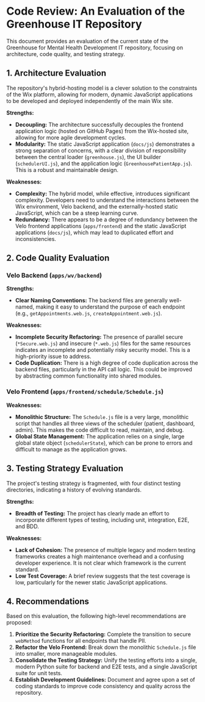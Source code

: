 # Code Review: An Evaluation of the Greenhouse IT Repository

This document provides an evaluation of the current state of the Greenhouse for Mental Health Development IT repository, focusing on architecture, code quality, and testing strategy.

## 1. Architecture Evaluation

The repository's hybrid-hosting model is a clever solution to the constraints of the Wix platform, allowing for modern, dynamic JavaScript applications to be developed and deployed independently of the main Wix site.

**Strengths:**
*   **Decoupling:** The architecture successfully decouples the frontend application logic (hosted on GitHub Pages) from the Wix-hosted site, allowing for more agile development cycles.
*   **Modularity:** The static JavaScript application (`docs/js`) demonstrates a strong separation of concerns, with a clear division of responsibility between the central loader (`greenhouse.js`), the UI builder (`schedulerUI.js`), and the application logic (`GreenhousePatientApp.js`). This is a robust and maintainable design.

**Weaknesses:**
*   **Complexity:** The hybrid model, while effective, introduces significant complexity. Developers need to understand the interactions between the Wix environment, Velo backend, and the externally-hosted static JavaScript, which can be a steep learning curve.
*   **Redundancy:** There appears to be a degree of redundancy between the Velo frontend applications (`apps/frontend`) and the static JavaScript applications (`docs/js`), which may lead to duplicated effort and inconsistencies.

## 2. Code Quality Evaluation

### Velo Backend (`apps/wv/backend`)

**Strengths:**
*   **Clear Naming Conventions:** The backend files are generally well-named, making it easy to understand the purpose of each endpoint (e.g., `getAppointments.web.js`, `createAppointment.web.js`).

**Weaknesses:**
*   **Incomplete Security Refactoring:** The presence of parallel secure (`*Secure.web.js`) and insecure (`*.web.js`) files for the same resources indicates an incomplete and potentially risky security model. This is a high-priority issue to address.
*   **Code Duplication:** There is a high degree of code duplication across the backend files, particularly in the API call logic. This could be improved by abstracting common functionality into shared modules.

### Velo Frontend (`apps/frontend/schedule/Schedule.js`)

**Weaknesses:**
*   **Monolithic Structure:** The `Schedule.js` file is a very large, monolithic script that handles all three views of the scheduler (patient, dashboard, admin). This makes the code difficult to read, maintain, and debug.
*   **Global State Management:** The application relies on a single, large global state object (`schedulerState`), which can be prone to errors and difficult to manage as the application grows.

## 3. Testing Strategy Evaluation

The project's testing strategy is fragmented, with four distinct testing directories, indicating a history of evolving standards.

**Strengths:**
*   **Breadth of Testing:** The project has clearly made an effort to incorporate different types of testing, including unit, integration, E2E, and BDD.

**Weaknesses:**
*   **Lack of Cohesion:** The presence of multiple legacy and modern testing frameworks creates a high maintenance overhead and a confusing developer experience. It is not clear which framework is the current standard.
*   **Low Test Coverage:** A brief review suggests that the test coverage is low, particularly for the newer static JavaScript applications.

## 4. Recommendations

Based on this evaluation, the following high-level recommendations are proposed:

1.  **Prioritize the Security Refactoring:** Complete the transition to secure `webMethod` functions for all endpoints that handle PII.
2.  **Refactor the Velo Frontend:** Break down the monolithic `Schedule.js` file into smaller, more manageable modules.
3.  **Consolidate the Testing Strategy:** Unify the testing efforts into a single, modern Python suite for backend and E2E tests, and a single JavaScript suite for unit tests.
4.  **Establish Development Guidelines:** Document and agree upon a set of coding standards to improve code consistency and quality across the repository.
